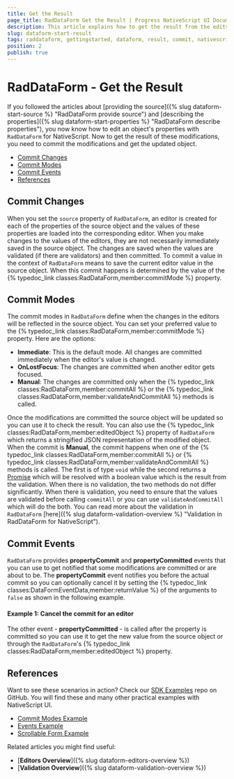 ```yaml
---
title: Get the Result
page_title: RadDataForm Get the Result | Progress NativeScript UI Documentation
description: This article explains how to get the result from the edits of the source object made by the RadDataForm editors
slug: dataform-start-result
tags: raddataform, gettingstarted, dataform, result, commit, nativescript, professional, ui
position: 2
publish: true
---
```


# RadDataForm - Get the Result

If you followed the articles about [providing the source]({% slug dataform-start-source %} "RadDataForm provide source") and [describing the properties]({% slug dataform-start-properties %} "RadDataForm describe properties"), you now know how to edit an object's properties with `RadDataForm` for NativeScript. Now to get the result of these modifications, you need to commit the modifications and get the updated object.

* [Commit Changes](#commit-changes)
* [Commit Modes](#commit-modes)
* [Commit Events](#commit-events)
* [References](#references)

## Commit Changes

When you set the `source` property of `RadDataForm`, an editor is created for each of the properties of the source object and the values of these properties are loaded into the corresponding editor. When you make changes to the values of the editors, they are not necessarily immediately saved in the source object. The changes are saved when the values are validated (if there are validators) and then committed. To commit a value in the context of `RadDataForm` means to save the current editor value in the source object. When this commit happens is determined by the value of the {% typedoc_link classes:RadDataForm,member:commitMode %} property.

## Commit Modes

The commit modes in `RadDataForm` define when the changes in the editors will be reflected in the source object. You can set your preferred value to the {% typedoc_link classes:RadDataForm,member:commitMode %} property. Here are the options:

* **Immediate**: This is the default mode. All changes are committed immediately when the editor's value is changed.
* **OnLostFocus**: The changes are committed when another editor gets focused.
* **Manual**: The changes are committed only when the {% typedoc_link classes:RadDataForm,member:commitAll %} or the {% typedoc_link classes:RadDataForm,member:validateAndCommitAll %} methods is called.

Once the modifications are committed the source object will be updated so you can use it to check the result. You can also use the {% typedoc_link classes:RadDataForm,member:editedObject %} property of `RadDataForm` which returns a stringified JSON representation of the modified object.
When the commit is **Manual**, the commit happens when one of the {% typedoc_link classes:RadDataForm,member:commitAll %} or {% typedoc_link classes:RadDataForm,member:validateAndCommitAll %} methods is called. The first is of type `void` while the second returns a <a href="https://developer.mozilla.org/en-US/docs/Web/JavaScript/Reference/Global_Objects/Promise" target="_blank">Promise</a> which will be resolved with a boolean value which is the result from the validation. When there is no validation, the two methods do not differ significantly. When there is validation, you need to ensure that the values are validated before calling `commitAll` or you can use `validateAndCommitAll` which will do the both. You can read more about the validation in `RadDataForm` [here]({% slug dataform-validation-overview %} "Validation in RadDataForm for NativeScript").

## Commit Events

`RadDataForm` provides **propertyCommit** and **propertyCommitted** events that you can use to get notified that some modifications are committed or are about to be. 
The **propertyCommit** event notifies you before the actual commit so you can optionally cancel it by setting the {% typedoc_link classes:DataFormEventData,member:returnValue %} of the arguments to `false` as shown in the following example.

#### Example 1: Cancel the commit for an editor

<snippet id='dataform-commit-cancel'/>

The other event - **propertyCommitted** - is called after the property is committed so you can use it to get the new value from the source object or through the `RadDataForm`'s {% typedoc_link classes:RadDataForm,member:editedObject %} property. 

## References

Want to see these scenarios in action?
Check our [SDK Examples](https://github.com/telerik/nativescript-ui-samples) repo on GitHub. You will find these and many other practical examples with NativeScript UI.

* [Commit Modes Example](https://github.com/telerik/nativescript-ui-samples/tree/master/dataform/app/examples/commit-modes)
* [Events Example](https://github.com/telerik/nativescript-ui-samples/tree/master/dataform/app/examples/events)
* [Scrollable Form Example](https://github.com/telerik/nativescript-ui-samples/tree/master/dataform/app/examples/scrolling)

Related articles you might find useful:

* [**Editors Overview**]({% slug dataform-editors-overview %})
* [**Validation Overview**]({% slug dataform-validation-overview %})
